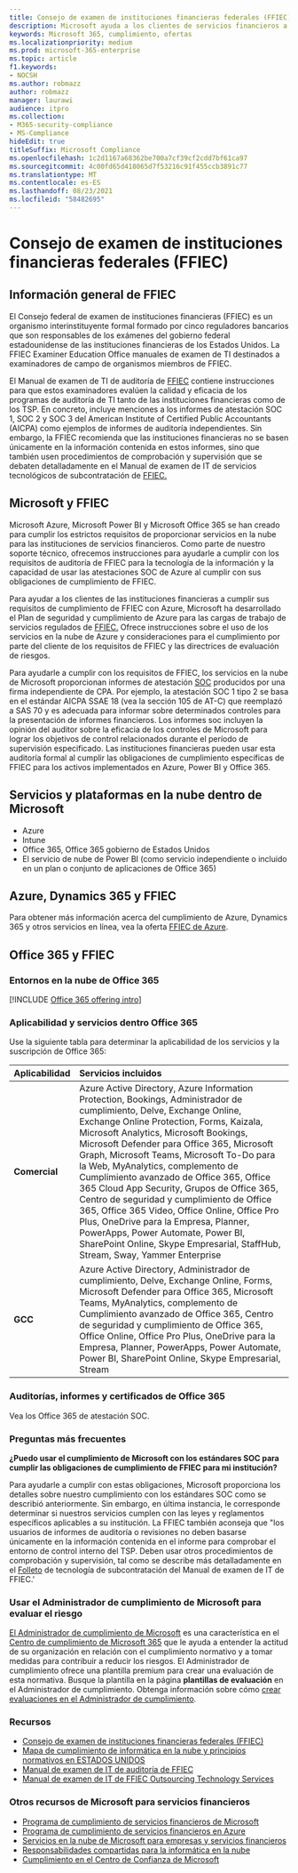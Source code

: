 ```yaml
---
title: Consejo de examen de instituciones financieras federales (FFIEC)
description: Microsoft ayuda a los clientes de servicios financieros a cumplir con los requisitos de auditoría del Consejo federal de examen de instituciones financieras (FFIEC).
keywords: Microsoft 365, cumplimiento, ofertas
ms.localizationpriority: medium
ms.prod: microsoft-365-enterprise
ms.topic: article
f1.keywords:
- NOCSH
ms.author: robmazz
author: robmazz
manager: laurawi
audience: itpro
ms.collection:
- M365-security-compliance
- MS-Compliance
hideEdit: true
titleSuffix: Microsoft Compliance
ms.openlocfilehash: 1c2d1167a68362be700a7cf39cf2cdd7bf61ca97
ms.sourcegitcommit: 4c00fd65d418065d7f53216c91f455ccb3891c77
ms.translationtype: MT
ms.contentlocale: es-ES
ms.lasthandoff: 08/23/2021
ms.locfileid: "58482695"
---
```

# <a name="federal-financial-institutions-examination-council-ffiec"></a>Consejo de examen de instituciones financieras federales (FFIEC)

## <a name="ffiec-overview"></a>Información general de FFIEC

El Consejo federal de examen de instituciones financieras (FFIEC) es un organismo interinstituyente formal formado por cinco reguladores bancarios que son responsables de los exámenes del gobierno federal estadounidense de las instituciones financieras de los Estados Unidos. La FFIEC Examiner Education Office manuales de examen de TI destinados a examinadores de campo de organismos miembros de FFIEC.

El Manual de examen de TI de auditoría de [FFIEC](https://ithandbook.ffiec.gov/it-booklets/audit.aspx) contiene instrucciones para que estos examinadores evalúen la calidad y eficacia de los programas de auditoría de TI tanto de las instituciones financieras como de los TSP. En concreto, incluye menciones a los informes de atestación SOC 1, SOC 2 y SOC 3 del American Institute of Certified Public Accountants (AICPA) como ejemplos de informes de auditoría independientes. Sin embargo, la FFIEC recomienda que las instituciones financieras no se basen únicamente en la información contenida en estos informes, sino que también usen procedimientos de comprobación y supervisión que se debaten detalladamente en el Manual de examen de IT de servicios tecnológicos de subcontratación de [FFIEC.](https://ithandbook.ffiec.gov/it-booklets/outsourcing-technology-services.aspx)

## <a name="microsoft-and-ffiec"></a>Microsoft y FFIEC

Microsoft Azure, Microsoft Power BI y Microsoft Office 365 se han creado para cumplir los estrictos requisitos de proporcionar servicios en la nube para las instituciones de servicios financieros. Como parte de nuestro soporte técnico, ofrecemos instrucciones para ayudarle a cumplir con los requisitos de auditoría de FFIEC para la tecnología de la información y la capacidad de usar las atestaciones SOC de Azure al cumplir con sus obligaciones de cumplimiento de FFIEC.

Para ayudar a los clientes de las instituciones financieras a cumplir sus requisitos de cumplimiento de FFIEC con Azure, Microsoft ha desarrollado el Plan de seguridad y cumplimiento de Azure para las cargas de trabajo de servicios regulados de [FFIEC.](https://servicetrust.microsoft.com/ViewPage/FFIECBlueprint) Ofrece instrucciones sobre el uso de los servicios en la nube de Azure y consideraciones para el cumplimiento por parte del cliente de los requisitos de FFIEC y las directrices de evaluación de riesgos.

Para ayudarle a cumplir con los requisitos de FFIEC, los servicios en la nube de Microsoft proporcionan informes de atestación [SOC](offering-SOC.md) producidos por una firma independiente de CPA. Por ejemplo, la atestación SOC 1 tipo 2 se basa en el estándar AICPA SSAE 18 (vea la sección 105 de AT-C) que reemplazó a SAS 70 y es adecuada para informar sobre determinados controles para la presentación de informes financieros. Los informes soc incluyen la opinión del auditor sobre la eficacia de los controles de Microsoft para lograr los objetivos de control relacionados durante el período de supervisión especificado. Las instituciones financieras pueden usar esta auditoría formal al cumplir las obligaciones de cumplimiento específicas de FFIEC para los activos implementados en Azure, Power BI y Office 365.

## <a name="microsoft-in-scope-cloud-platforms--services"></a>Servicios y plataformas en la nube dentro de Microsoft

- Azure
- Intune
- Office 365, Office 365 gobierno de Estados Unidos
- El servicio de nube de Power BI (como servicio independiente o incluido en un plan o conjunto de aplicaciones de Office 365)

## <a name="azure-dynamics-365-and-ffiec"></a>Azure, Dynamics 365 y FFIEC

Para obtener más información acerca del cumplimiento de Azure, Dynamics 365 y otros servicios en línea, vea la oferta [FFIEC de Azure](/azure/compliance/offerings/offering-ffiec-us).

## <a name="office-365-and-ffiec"></a>Office 365 y FFIEC

### <a name="office-365-cloud-environments"></a>Entornos en la nube de Office 365

[!INCLUDE [Office 365 offering intro](../includes/o365-offering-introduction.md)]

### <a name="office-365-applicability-and-in-scope-services"></a>Aplicabilidad y servicios dentro Office 365

Use la siguiente tabla para determinar la aplicabilidad de los servicios y la suscripción de Office 365:

| **Aplicabilidad** | **Servicios incluidos** |
|:------------------|:----------------------|
| **Comercial** | Azure Active Directory, Azure Information Protection, Bookings, Administrador de cumplimiento, Delve, Exchange Online, Exchange Online Protection, Forms, Kaizala, Microsoft Analytics, Microsoft Bookings, Microsoft Defender para Office 365, Microsoft Graph, Microsoft Teams, Microsoft To-Do para la Web, MyAnalytics, complemento de Cumplimiento avanzado de Office 365, Office 365 Cloud App Security, Grupos de Office 365, Centro de seguridad y cumplimiento de Office 365, Office 365 Video, Office Online, Office Pro Plus, OneDrive para la Empresa, Planner, PowerApps, Power Automate, Power BI, SharePoint Online, Skype Empresarial, StaffHub, Stream, Sway, Yammer Enterprise |
| **GCC** | Azure Active Directory, Administrador de cumplimiento, Delve, Exchange Online, Forms, Microsoft Defender para Office 365, Microsoft Teams, MyAnalytics, complemento de Cumplimiento avanzado de Office 365, Centro de seguridad y cumplimiento de Office 365, Office Online, Office Pro Plus, OneDrive para la Empresa, Planner, PowerApps, Power Automate, Power BI, SharePoint Online, Skype Empresarial, Stream |

### <a name="office-365-audits-reports-and-certificates"></a>Auditorías, informes y certificados de Office 365

Vea los Office 365 de atestación SOC.

### <a name="frequently-asked-questions"></a>Preguntas más frecuentes

**¿Puedo usar el cumplimiento de Microsoft con los estándares SOC para cumplir las obligaciones de cumplimiento de FFIEC para mi institución?**

Para ayudarle a cumplir con estas obligaciones, Microsoft proporciona los detalles sobre nuestro cumplimiento con los estándares SOC como se describió anteriormente. Sin embargo, en última instancia, le corresponde determinar si nuestros servicios cumplen con las leyes y reglamentos específicos aplicables a su institución. La FFIEC también aconseja que "los usuarios de informes de auditoría o revisiones no deben basarse únicamente en la información contenida en el informe para comprobar el entorno de control interno del TSP. Deben usar otros procedimientos de comprobación y supervisión, tal como se describe más detalladamente en el [Folleto](https://ithandbook.ffiec.gov/it-booklets/outsourcing-technology-services.aspx) de tecnología de subcontratación del Manual de examen de IT de FFIEC.'

### <a name="use-microsoft-compliance-manager-to-assess-your-risk"></a>Usar el Administrador de cumplimiento de Microsoft para evaluar el riesgo

[El Administrador de cumplimiento de Microsoft](/microsoft-365/compliance/compliance-manager) es una característica en el [Centro de cumplimiento de Microsoft 365](/microsoft-365/compliance/microsoft-365-compliance-center) que le ayuda a entender la actitud de su organización en relación con el cumplimiento normativo y a tomar medidas para contribuir a reducir los riesgos. El Administrador de cumplimiento ofrece una plantilla premium para crear una evaluación de esta normativa. Busque la plantilla en la página **plantillas de evaluación** en el Administrador de cumplimiento. Obtenga información sobre cómo [crear evaluaciones en el Administrador de cumplimiento](/microsoft-365/compliance/compliance-manager-assessments).

### <a name="resources"></a>Recursos

- [Consejo de examen de instituciones financieras federales (FFIEC)](https://www.ffiec.gov/)
- [Mapa de cumplimiento de informática en la nube y principios normativos en ESTADOS UNIDOS](https://servicetrust.microsoft.com/ViewPage/TrustDocuments?command=Download&downloadType=Document&downloadId=5b483567-00b0-4d86-96ae-ee887dadb61c&docTab=6d000410-c9e9-11e7-9a91-892aae8839ad_Compliance_Guides)
- [Manual de examen de IT de auditoría de FFIEC](https://ithandbook.ffiec.gov/it-booklets/audit.aspx)
- [Manual de examen de IT de FFIEC Outsourcing Technology Services](https://ithandbook.ffiec.gov/it-booklets/outsourcing-technology-services.aspx)

### <a name="other-microsoft-resources-for-financial-services"></a>Otros recursos de Microsoft para servicios financieros

- [Programa de cumplimiento de servicios financieros de Microsoft](https://www.microsoft.com/download/details.aspx?id=55332)
- [Programa de cumplimiento de servicios financieros en Azure](https://azure.microsoft.com/resources/videos/azurecon-2015-financial-services-compliance-in-azure/)
- [Servicios en la nube de Microsoft para empresas y servicios financieros](https://servicetrust.microsoft.com/viewpage/financialservicesoverview)
- [Responsabilidades compartidas para la informática en la nube](https://aka.ms/sharedresponsibility)
- [Cumplimiento en el Centro de Confianza de Microsoft](https://www.microsoft.com/trust-center/compliance/compliance-overview)
